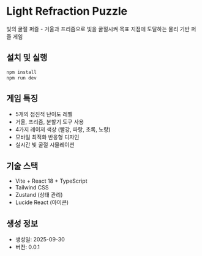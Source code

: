 # Light Refraction Puzzle

빛의 굴절 퍼즐 - 거울과 프리즘으로 빛을 굴절시켜 목표 지점에 도달하는 물리 기반 퍼즐 게임

## 설치 및 실행

```bash
npm install
npm run dev
```

## 게임 특징

- 5개의 점진적 난이도 레벨
- 거울, 프리즘, 분할기 도구 사용
- 4가지 레이저 색상 (빨강, 파랑, 초록, 노랑)
- 모바일 최적화 반응형 디자인
- 실시간 빛 굴절 시뮬레이션

## 기술 스택

- Vite + React 18 + TypeScript
- Tailwind CSS
- Zustand (상태 관리)
- Lucide React (아이콘)

## 생성 정보

- 생성일: 2025-09-30
- 버전: 0.0.1